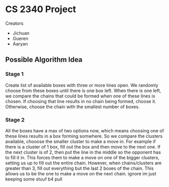 # CS 2340 Project
Creators
* Jichuan 
* Gueren
* Aaryan

## Possible Algorithm Idea
### Stage 1
Create list of available boxes with three or more lines open. We randomly choose from these boxes until there is one box left. When there is one left, we compare the chains that could be formed when one of these lines is chosen. If choosing that line results in no chain being formed, choose it. Otherwise, choose the chain with the smallest number of boxes.

### Stage 2
All the boxes have a max of two options now, which means choosing one of these lines results in a box forming somwhere. So we compare the clusters available, chooose the smaller cluster to make a move in. For example if there is a cluster of 1 box, fill out the box and then move to the next one. If the next cluster is of 2, then put the line in the middle so the opponent has to fill it in. This forces them to make a move on one of the bigger clusters, setting us up to fill out the entire chain. However, when chains/clusters are greater than 3, fill out everything but the last 2 boxes of the chain. This allows us to be the one to make a move on the next chain.
ignore im just keeping some stuuf b4 pull

